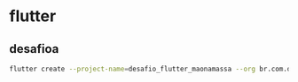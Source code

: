 # flutter

## desafioa

```bash
flutter create --project-name=desafio_flutter_maonamassa --org br.com.danielmorita --platforms android,ios -a kotlin -i swift ./desafio_flutter_maonamassa
```